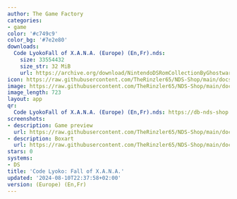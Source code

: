 ```yaml
---
author: The Game Factory
categories:
- game
color: '#c749c9'
color_bg: '#7e2e80'
downloads:
  Code LyokoFall of X.A.N.A. (Europe) (En,Fr).nds:
    size: 33554432
    size_str: 32 MiB
    url: https://archive.org/download/NintendoDSRomCollectionByGhostware/Code%20LyokoFall%20of%20X.A.N.A.%20%28Europe%29%20%28En%2CFr%29.nds
icon: https://raw.githubusercontent.com/TheRinzler65/NDS-Shop/main/docs/assets/images/icons/codelyokoxana.png
image: https://raw.githubusercontent.com/TheRinzler65/NDS-Shop/main/docs/assets/images/icons/codelyokoxana.png
image_length: 723
layout: app
qr:
  Code LyokoFall of X.A.N.A. (Europe) (En,Fr).nds: https://db-nds-shop.netlify.app/assets/images/qr/code-lyokofall-of-x-a-n-a--europe-enfr-nds.png
screenshots:
- description: Game preview
  url: https://raw.githubusercontent.com/TheRinzler65/NDS-Shop/main/docs/assets/images/screenshots/codelyokoxana/codelyokoxana.png
- description: Boxart
  url: https://raw.githubusercontent.com/TheRinzler65/NDS-Shop/main/docs/assets/images/boxart/Code%20LyokoFall%20of%20X.A.N.A.%20(Europe)%20(En%2CFr).nds.png
stars: 0
systems:
- DS
title: 'Code Lyoko: Fall of X.A.N.A.'
updated: '2024-08-10T22:37:58+02:00'
version: (Europe) (En,Fr)
---
```

